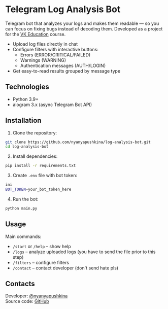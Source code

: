 
# Telegram Log Analysis Bot

Telegram bot that analyzes your logs and makes them readable — so you can focus on fixing bugs instead of decoding them. Developed as a project for the [VK Education](https://education.vk.company/education_projects) course.


 -  Upload log files directly in chat
 -  Configure filters with interactive buttons:
	- Errors (ERROR/CRITICAL/FAILED)
	- Warnings (WARNING)
	- Authentication messages (AUTH/LOGIN)
 - Get easy-to-read results grouped by message type

##  Technologies

- Python 3.9+
- aiogram 3.x (async Telegram Bot API)


## Installation
1. Clone the repository:
```bash
git clone https://github.com/nyanyapushkina/log-analysis-bot.git
cd log-analysis-bot 
```

2. Install dependencies:
```bash
pip install -r requirements.txt
```

3.  Create  `.env`  file with bot token:
```bash
ini
BOT_TOKEN=your_bot_token_here
``` 

4.  Run the bot:
 ```bash
python main.py
```    


## Usage

Main commands:
-   `/start`  or  `/help`  – show help
-   `/logs`  – analyze uploaded logs (you have to send the file prior to this step)
-   `/filters`  – configure filters
-   `/contact`  – contact developer (don't send hate pls)
    

## Contacts

Developer:  [@nyanyapushkina](https://t.me/nyanyapushkina)  
Source code:  [GitHub](https://github.com/nyanyapushkina/log-analysis-bot)
